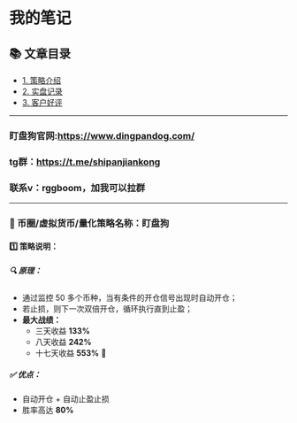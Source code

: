 # 我的笔记

## 📚 文章目录
- [1. 策略介绍](https://github.com/Maikefee/DingPanDog/wiki/策略介绍)
- [2. 实盘记录](https://github.com/Maikefee/DingPanDog/wiki/实盘记录)
- [3. 客户好评](https://github.com/Maikefee/DingPanDog/wiki/客户好评)

---
### 盯盘狗官网:https://www.dingpandog.com/

### tg群：https://t.me/shipanjiankong

### 联系v：rggboom，加我可以拉群
-----------

### 🧠 币圈/虚拟货币/量化策略名称：盯盘狗

#### 1️⃣ 策略说明：

##### 🔍 原理：

- 通过监控 50 多个币种，当有条件的开仓信号出现时自动开仓；
- 若止损，则下一次双倍开仓，循环执行直到止盈；
- **最大战绩：**
	- 三天收益 **133%**
	- 八天收益 **242%**
	- 十七天收益 **553%** 🚀

##### ✅ 优点：

- 自动开仓 + 自动止盈止损
- 胜率高达 **80%**


